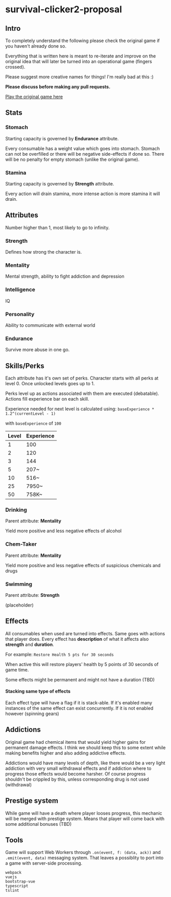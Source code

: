 # survival-clicker2-proposal

## Intro

To completely understand the following please check the original game if you haven't already done so.

Everything that is written here is meant to re-iterate and improve on the original idea that will later be turned into an operational game (fingers crossed).

Please suggest more creative names for things! I'm really bad at this :)

**Please discuss before making any pull requests.**

[Play the original game here](http://survival.clicker.7777.lt)

## Stats

### Stomach
Starting capacity is governed by **Endurance** attribute.

Every consumable has a weight value which goes into stomach. Stomach can not be overfilled or there will be negative side-effects if done so. There will be no penalty for empty stomach (unlike the original game).

### Stamina
Starting capacity is governed by **Strength** attribute.

Every action will drain stamina, more intense action is more stamina it will drain.

## Attributes
Number higher than 1, most likely to go to infinity.

### Strength
Defines how strong the character is.

### Mentality
Mental strength, ability to fight addiction and depression

### Intelligence
IQ

### Personality
Ability to communicate with external world

### Endurance
Survive more abuse in one go.

## Skills/Perks
Each attribute has it's own set of perks. Character starts with all perks at level 0. Once unlocked levels goes up to 1.

Perks level up as actions associated with them are executed (debatable).
Actions fill experience bar on each skill.

Experience needed for next level is calculated using: 
`baseExperience * 1.2^(currentLevel - 1)`

with `baseExperience` of `100`

Level|Experience
---|---
1|100
2|120
3|144
5|207~
10|516~
25|7950~
50|758K~

### Drinking
Parent attribute: **Mentality**

Yield more positive and less negative effects of alcohol

### Chem-Taker
Parent attribute: **Mentality**

Yield more positive and less negative effects of suspicious chemicals and drugs

### Swimming
Parent attribute: **Strength**

(placeholder)

## Effects
All consumables when used are turned into effects. Same goes with actions that player does. Every effect has **description** of what it affects also **strength** and **duration**.

For example: `Restore Health 5 pts for 30 seconds`

When active this will restore players' health by 5 points of 30 seconds of game time.

Some effects might be permanent and might not have a duration (TBD)

#### Stacking same type of effects
Each effect type will have a flag if it is stack-able. If it's enabled many instances of the same effect can exist concurrently. If it is not enabled however (spinning gears)

## Addictions
Original game had chemical items that would yield higher gains for permanent damage effects. I think we should keep this to some extent while making benefits higher and also adding addictive effects.

Addictions would have many levels of depth, like there would be a very light addiction with very small withdrawal effects and if addiction where to progress those effects would become harsher. Of course progress shouldn't be crippled by this, unless corresponding drug is not used (withdrawal)

## Prestige system

While game will have a death where player looses progress, this mechanic will be merged with prestige system. Means that player will come back with some additional bonuses (TBD)

## Tools

Game will support Web Workers through `.on(event, f: (data, ack))` and `.emit(event, data)` messaging system. That leaves a possiblity to port into a game with server-side processing.

```
webpack
vuejs
bootstrap-vue
typescript
tslint
```
